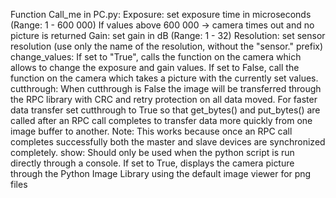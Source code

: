Function Call_me in PC.py:
    Exposure: set exposure time in microseconds (Range: 1 - 600 000)
            If values above 600 000 -> camera times out and no picture 
            is returned
    Gain: set gain in dB (Range: 1 - 32)
    Resolution: set sensor resolution (use only the name of the resolution, 
            without the "sensor." prefix)
    change_values: If set to "True", calls the function on the camera which
            allows to change the exposure and gain values.
            If set to False, call the function on the camera which takes 
            a picture with the currently set values.
    cutthrough: When cutthrough is False the image will be transferred through the RPC library with CRC and
            retry protection on all data moved. For faster data transfer set cutthrough to True so that
            get_bytes() and put_bytes() are called after an RPC call completes to transfer data
            more quickly from one image buffer to another. Note: This works because once an RPC call
            completes successfully both the master and slave devices are synchronized completely.
    show: Should only be used when the python script is run directly through a console.
            If set to True, displays the camera picture through the Python Image Library
            using the default image viewer for png files
